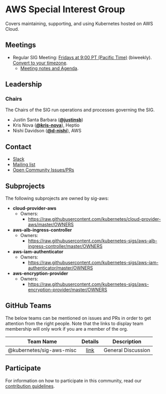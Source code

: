 <!---
This is an autogenerated file!

Please do not edit this file directly, but instead make changes to the
sigs.yaml file in the project root.

To understand how this file is generated, see https://git.k8s.io/community/generator/README.md
--->
# AWS Special Interest Group

Covers maintaining, supporting, and using Kubernetes hosted on AWS Cloud.

## Meetings
* Regular SIG Meeting: [Fridays at 9:00 PT (Pacific Time)](https://docs.google.com/document/d/1FQx0BPlkkl1Bn0c9ocVBxYIKojpmrS1CFP5h0DI68AE/edit) (biweekly). [Convert to your timezone](http://www.thetimezoneconverter.com/?t=9:00&tz=PT%20%28Pacific%20Time%29).
  * [Meeting notes and Agenda](https://docs.google.com/document/d/1-i0xQidlXnFEP9fXHWkBxqySkXwJnrGJP9OGyP2_P14/edit).

## Leadership

### Chairs
The Chairs of the SIG run operations and processes governing the SIG.

* Justin Santa Barbara (**[@justinsb](https://github.com/justinsb)**)
* Kris Nova (**[@kris-nova](https://github.com/kris-nova)**), Heptio
* Nishi Davidson (**[@d-nishi](https://github.com/d-nishi)**), AWS

## Contact
* [Slack](https://kubernetes.slack.com/messages/sig-aws)
* [Mailing list](https://groups.google.com/forum/#!forum/kubernetes-sig-aws)
* [Open Community Issues/PRs](https://github.com/kubernetes/community/labels/sig%2Faws)

## Subprojects

The following subprojects are owned by sig-aws:
- **cloud-provider-aws**
  - Owners:
    - https://raw.githubusercontent.com/kubernetes/cloud-provider-aws/master/OWNERS
- **aws-alb-ingress-controller**
  - Owners:
    - https://raw.githubusercontent.com/kubernetes-sigs/aws-alb-ingress-controller/master/OWNERS
- **aws-iam-authenticator**
  - Owners:
    - https://raw.githubusercontent.com/kubernetes-sigs/aws-iam-authenticator/master/OWNERS
- **aws-encryption-provider**
  - Owners:
    - https://raw.githubusercontent.com/kubernetes-sigs/aws-encryption-provider/master/OWNERS

## GitHub Teams

The below teams can be mentioned on issues and PRs in order to get attention from the right people.
Note that the links to display team membership will only work if you are a member of the org.

| Team Name | Details | Description |
| --------- |:-------:| ----------- |
| @kubernetes/sig-aws-misc | [link](https://github.com/orgs/kubernetes/teams/sig-aws-misc) | General Discussion |

<!-- BEGIN CUSTOM CONTENT -->
## Participate
For information on how to participate in this community, read our [contribution guidelines](CONTRIBUTING.md).
<!-- END CUSTOM CONTENT -->
